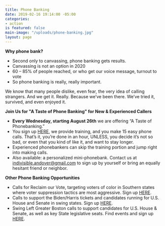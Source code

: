 ```yaml
---
title: Phone Banking
date: 2019-02-16 19:14:00 -05:00
categories:
- action
is featured: false
main-image: "/uploads/phone-banking.jpg"
layout: page
---
```


**Why phone bank?**
* Second only to canvassing, phone banking gets results.
* Canvassing is not an option in 2020
* 60 – 85% of people reached, or who get our voice message, turnout to vote
* So phone banking is really, really important.

We know that many people dislike, even fear, the very idea of calling strangers. And we get it.  Really. Because we’ve been there. We’ve tried it, survived, and even enjoyed it.

**Join Us for "A Taste of Phone Banking" for New & Experienced Callers**
* **Every Wednesday, starting August 26th** we are offering “A Taste of Phonebanking.” 
* You sign up [HERE](https://www.mobilize.us/indivisiblegreaterandover/event/302734/), we provide training, and you make 15 easy phone calls.
That’s it, you’re done in an hour, UNLESS, you decide it’s not so bad, or even that you kind of like it, and want to stay longer.
* Experienced phonebankers can skip the training portion and jump right into making calls. 
* Also available: a personalized mini-phonebank. Contact us at indivisible.andover@gmail.com to sign up by yourself or bring an equally hesitant friend or neighbor. 

**Other Phone Banking Opportunities**
* Calls for Reclaim our Vote, targeting voters of color in Southern states where voter suppression tactics are most aggressive. Sign up [HERE](https://www.mobilize.us/indivisiblegreaterandover/event/302734/).
* Calls to support the Biden/Harris tickets and candidates running for U.S. House and Senate in swing states. Sign up [HERE](https://www.mobilize.us/2020victory/event/302771/).  
* Swing Left Greater Boston calls to support candidates for U.S. House & Senate, as well as key State legislative seats.  Find events and sign up [HERE](https://www.mobilize.us/swingleftboston/?tag_ids=212).


